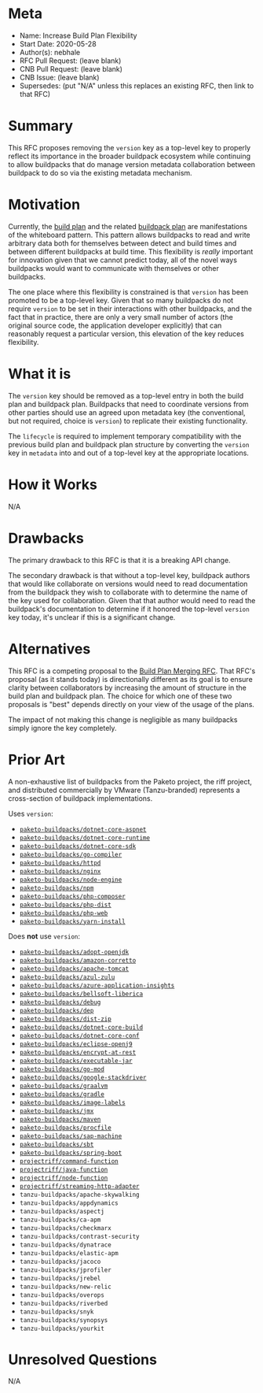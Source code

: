 # Meta
[meta]: #meta
- Name: Increase Build Plan Flexibility
- Start Date: 2020-05-28
- Author(s): nebhale
- RFC Pull Request: (leave blank)
- CNB Pull Request: (leave blank)
- CNB Issue: (leave blank)
- Supersedes: (put "N/A" unless this replaces an existing RFC, then link to that RFC)

# Summary
[summary]: #summary

This RFC proposes removing the `version` key as a top-level key to properly reflect its importance in the broader buildpack ecosystem while continuing to allow buildpacks that do manage version metadata collaboration between buildpack to do so via the existing metadata mechanism.

# Motivation
[motivation]: #motivation

Currently, the [build plan](https://github.com/buildpacks/spec/blob/master/buildpack.md#build-plan-toml) and the related [buildpack plan](https://github.com/buildpacks/spec/blob/master/buildpack.md#buildpack-plan-toml) are manifestations of the whiteboard pattern.  This pattern allows buildpacks to read and write arbitrary data both for themselves between detect and build times and between different buildpacks at build time.  This flexibility is _really_ important for innovation given that we cannot predict today, all of the novel ways buildpacks would want to communicate with themselves or other buildpacks.

The one place where this flexibility is constrained is that `version` has been promoted to be a top-level key.  Given that so many buildpacks do not require `version` to be set in their interactions with other buildpacks, and the fact that in practice, there are only a very small number of actors (the original source code, the application developer explicitly) that can reasonably request a particular version, this elevation of the key reduces flexibility.

# What it is
[what-it-is]: #what-it-is

The `version` key should be removed as a top-level entry in both the build plan and buildpack plan.  Buildpacks that need to coordinate versions from other parties should use an agreed upon metadata key (the conventional, but not required, choice is `version`) to replicate their existing functionality.

The `lifecycle` is required to implement temporary compatibility with the previous build plan and buildpack plan structure by converting the `version` key in `metadata` into and out of a top-level key at the appropriate locations.

# How it Works
[how-it-works]: #how-it-works

N/A

# Drawbacks
[drawbacks]: #drawbacks

The primary drawback to this RFC is that it is a breaking API change.

The secondary drawback is that without a top-level key, buildpack authors that would like collaborate on versions would need to read documentation from the buildpack they wish to collaborate with to determine the name of the key used for collaboration.  Given that that author would need to read the buildpack's documentation to determine if it honored the top-level `version` key today, it's unclear if this is a significant change.

# Alternatives
[alternatives]: #alternatives

This RFC is a competing proposal to the [Build Plan Merging RFC](https://github.com/buildpacks/rfcs/pull/67).  That RFC's proposal (as it stands today) is directionally different as its goal is to ensure clarity between collaborators by increasing the amount of structure in the build plan and buildpack plan.  The choice for which one of these two proposals is "best" depends directly on your view of the usage of the plans.

The impact of not making this change is negligible as many buildpacks simply ignore the key completely.

# Prior Art
[prior-art]: #prior-art

A non-exhaustive list of buildpacks from the Paketo project, the riff project, and distributed commercially by VMware (Tanzu-branded) represents a cross-section of buildpack implementations.

Uses `version`:

  * [`paketo-buildpacks/dotnet-core-aspnet`](https://github.com/paketo-buildpacks/dotnet-core-aspnet)
  * [`paketo-buildpacks/dotnet-core-runtime`](https://github.com/paketo-buildpacks/dotnet-core-runtime)
  * [`paketo-buildpacks/dotnet-core-sdk`](https://github.com/paketo-buildpacks/dotnet-core-sdk)
  * [`paketo-buildpacks/go-compiler`](https://github.com/paketo-buildpacks/go-compiler)
  * [`paketo-buildpacks/httpd`](https://github.com/paketo-buildpacks/httpd)
  * [`paketo-buildpacks/nginx`](https://github.com/paketo-buildpacks/nginx)
  * [`paketo-buildpacks/node-engine`](https://github.com/paketo-buildpacks/procfile)
  * [`paketo-buildpacks/npm`](https://github.com/paketo-buildpacks/npm)
  * [`paketo-buildpacks/php-composer`](https://github.com/paketo-buildpacks/php-composer)
  * [`paketo-buildpacks/php-dist`](https://github.com/paketo-buildpacks/php-dist)
  * [`paketo-buildpacks/php-web`](https://github.com/paketo-buildpacks/php-web)
  * [`paketo-buildpacks/yarn-install`](https://github.com/paketo-buildpacks/yarn-install)

Does **not** use `version`:

  * [`paketo-buildpacks/adopt-openjdk`](https://github.com/paketo-buildpacks/adopt-openjdk)
  * [`paketo-buildpacks/amazon-corretto`](https://github.com/paketo-buildpacks/amazon-corretto)
  * [`paketo-buildpacks/apache-tomcat`](https://github.com/paketo-buildpacks/apache-tomcat)
  * [`paketo-buildpacks/azul-zulu`](https://github.com/paketo-buildpacks/azul-zulu)
  * [`paketo-buildpacks/azure-application-insights`](https://github.com/paketo-buildpacks/azure-application-insights)
  * [`paketo-buildpacks/bellsoft-liberica`](https://github.com/paketo-buildpacks/bellsoft-liberica)
  * [`paketo-buildpacks/debug`](https://github.com/paketo-buildpacks/debug)
  * [`paketo-buildpacks/dep`](https://github.com/paketo-buildpacks/dep)
  * [`paketo-buildpacks/dist-zip`](https://github.com/paketo-buildpacks/dist-zip)
  * [`paketo-buildpacks/dotnet-core-build`](https://github.com/paketo-buildpacks/dotnet-core-build)
  * [`paketo-buildpacks/dotnet-core-conf`](https://github.com/paketo-buildpacks/dotnet-core-conf)
  * [`paketo-buildpacks/eclipse-openj9`](https://github.com/paketo-buildpacks/eclipse-openj9)
  * [`paketo-buildpacks/encrypt-at-rest`](https://github.com/paketo-buildpacks/encrypt-at-rest)
  * [`paketo-buildpacks/executable-jar`](https://github.com/paketo-buildpacks/executable-jar)
  * [`paketo-buildpacks/go-mod`](https://github.com/paketo-buildpacks/go-mod)
  * [`paketo-buildpacks/google-stackdriver`](https://github.com/paketo-buildpacks/google-stackdriver)
  * [`paketo-buildpacks/graalvm`](https://github.com/paketo-buildpacks/graalvm)
  * [`paketo-buildpacks/gradle`](https://github.com/paketo-buildpacks/gradle)
  * [`paketo-buildpacks/image-labels`](https://github.com/paketo-buildpacks/image-labels)
  * [`paketo-buildpacks/jmx`](https://github.com/paketo-buildpacks/jmx)
  * [`paketo-buildpacks/maven`](https://github.com/paketo-buildpacks/maven)
  * [`paketo-buildpacks/procfile`](https://github.com/paketo-buildpacks/procfile)
  * [`paketo-buildpacks/sap-machine`](https://github.com/paketo-buildpacks/sap-machine)
  * [`paketo-buildpacks/sbt`](https://github.com/paketo-buildpacks/sbt)
  * [`paketo-buildpacks/spring-boot`](https://github.com/paketo-buildpacks/spring-boot)
  * [`projectriff/command-function`](https://github.com/projectriff/command-function-buildpack)
  * [`projectriff/java-function`](https://github.com/projectriff/java-function-buildpack)
  * [`projectriff/node-function`](https://github.com/projectriff/node-function-buildpack)
  * [`projectriff/streaming-http-adapter`](https://github.com/projectriff/streaming-http-adapter-buildpack)
  * `tanzu-buildpacks/apache-skywalking`
  * `tanzu-buildpacks/appdynamics`
  * `tanzu-buildpacks/aspectj`
  * `tanzu-buildpacks/ca-apm`
  * `tanzu-buildpacks/checkmarx`
  * `tanzu-buildpacks/contrast-security`
  * `tanzu-buildpacks/dynatrace`
  * `tanzu-buildpacks/elastic-apm`
  * `tanzu-buildpacks/jacoco`
  * `tanzu-buildpacks/jprofiler`
  * `tanzu-buildpacks/jrebel`
  * `tanzu-buildpacks/new-relic`
  * `tanzu-buildpacks/overops`
  * `tanzu-buildpacks/riverbed`
  * `tanzu-buildpacks/snyk`
  * `tanzu-buildpacks/synopsys`
  * `tanzu-buildpacks/yourkit`

# Unresolved Questions
[unresolved-questions]: #unresolved-questions

N/A
